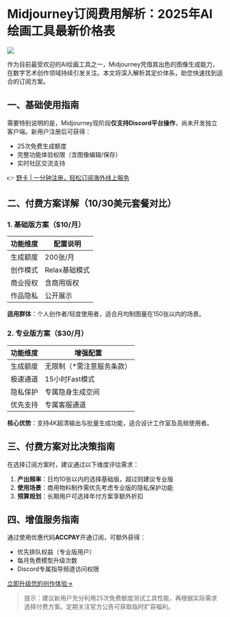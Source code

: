# Midjourney订阅费用解析：2025年AI绘画工具最新价格表

![](https://bbtdd.com/wp-content/uploads/img/62274505342600.webp)

作为目前最受欢迎的AI绘画工具之一，Midjourney凭借其出色的图像生成能力，在数字艺术创作领域持续引发关注。本文将深入解析其定价体系，助您快速找到适合的订阅方案。

## 一、基础使用指南
需要特别说明的是，Midjourney现阶段**仅支持Discord平台操作**，尚未开发独立客户端。新用户注册后可获得：

- 25次免费生成额度
- 完整功能体验权限（含图像编辑/保存）
- 实时社区交流支持

👉 [野卡 | 一分钟注册，轻松订阅海外线上服务](https://bbtdd.com/yeka)

## 二、付费方案详解（10/30美元套餐对比）

### 1. 基础版方案（$10/月）
| 功能维度       | 配置说明                      |
|----------------|-----------------------------|
| 生成额度       | 200张/月                    |
| 创作模式       | Relax基础模式              |
| 商业授权       | 含商用版权                  |
| 作品隐私       | 公开展示                    |

**适用群体**：个人创作者/轻度使用者，适合月均制图量在150张以内的场景。

### 2. 专业版方案（$30/月）
| 功能维度       | 增强配置                    |
|----------------|---------------------------|
| 生成额度       | 无限制（*需注意服务条款）  |
| 极速通道       | 15小时Fast模式            |
| 隐私保护       | 专属隐身生成空间          |
| 优先支持       | 专属客服通道              |

**核心优势**：支持4K超清输出与批量生成功能，适合设计工作室及高频使用者。

## 三、付费方案对比决策指南
在选择订阅方案时，建议通过以下维度评估需求：

1. **产出频率**：日均10张以内的选择基础版，超过则建议专业版
2. **使用场景**：商用物料制作需优先考虑专业版的隐私保护功能
3. **预算规划**：长期用户可选择年付方案享额外折扣

## 四、增值服务指南
通过使用优惠代码**ACCPAY**开通订阅，可额外获得：
- 优先排队权益（专业版用户）
- 每月免费模型升级次数
- Discord专属指导频道访问权限

[立即升级您的创作体验→](https://bbtdd.com/yeka)

> 提示：建议新用户充分利用25次免费额度测试工具性能，再根据实际需求选择付费方案。定期关注官方公告可获取临时扩容福利。